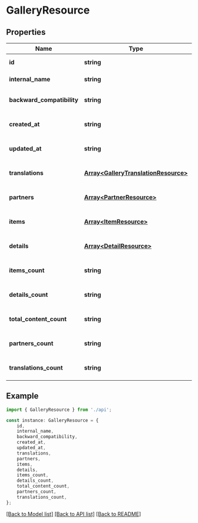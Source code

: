 # GalleryResource


## Properties

Name | Type | Description | Notes
------------ | ------------- | ------------- | -------------
**id** | **string** | The unique identifier (GUID) | [default to undefined]
**internal_name** | **string** | A name for this resource, for internal use only. | [default to undefined]
**backward_compatibility** | **string** | The Id(s) of matching resource in the legacy system (if any). | [default to undefined]
**created_at** | **string** | The date of creation of the resource (managed by the system) | [default to undefined]
**updated_at** | **string** | The date of last modification of the resource (managed by the system) | [default to undefined]
**translations** | [**Array&lt;GalleryTranslationResource&gt;**](GalleryTranslationResource.md) | Translations for this gallery (GalleryTranslationResource[]) | [optional] [default to undefined]
**partners** | [**Array&lt;PartnerResource&gt;**](PartnerResource.md) | Partners associated with this gallery (PartnerResource[]) | [optional] [default to undefined]
**items** | [**Array&lt;ItemResource&gt;**](ItemResource.md) | Items associated with this gallery (ItemResource[]) | [optional] [default to undefined]
**details** | [**Array&lt;DetailResource&gt;**](DetailResource.md) | Details associated with this gallery (DetailResource[]) | [optional] [default to undefined]
**items_count** | **string** | The number of items in this gallery (computed) | [optional] [default to undefined]
**details_count** | **string** | The number of details in this gallery (computed) | [optional] [default to undefined]
**total_content_count** | **string** | The total number of content items in this gallery (computed) | [optional] [default to undefined]
**partners_count** | **string** | The total number of partners in this gallery (computed) | [optional] [default to undefined]
**translations_count** | **string** | The total number of translations in this gallery (computed) | [optional] [default to undefined]

## Example

```typescript
import { GalleryResource } from './api';

const instance: GalleryResource = {
    id,
    internal_name,
    backward_compatibility,
    created_at,
    updated_at,
    translations,
    partners,
    items,
    details,
    items_count,
    details_count,
    total_content_count,
    partners_count,
    translations_count,
};
```

[[Back to Model list]](../README.md#documentation-for-models) [[Back to API list]](../README.md#documentation-for-api-endpoints) [[Back to README]](../README.md)

